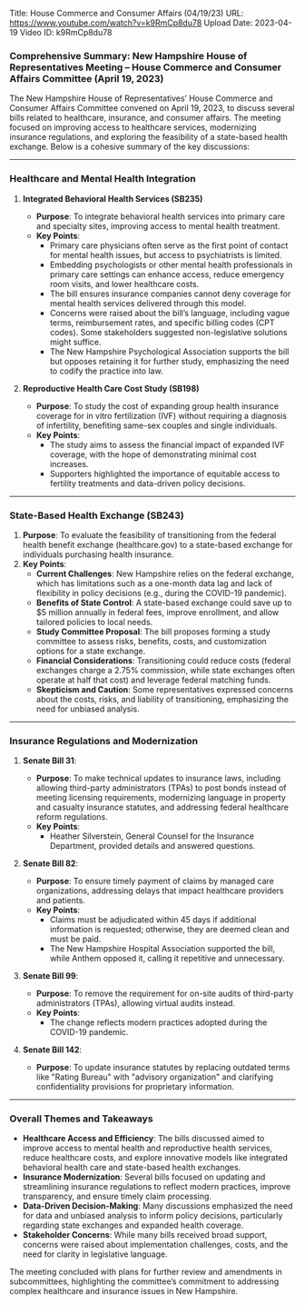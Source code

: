 Title: House Commerce and Consumer Affairs (04/19/23)
URL: https://www.youtube.com/watch?v=k9RmCp8du78
Upload Date: 2023-04-19
Video ID: k9RmCp8du78

### Comprehensive Summary: New Hampshire House of Representatives Meeting – House Commerce and Consumer Affairs Committee (April 19, 2023)

The New Hampshire House of Representatives’ House Commerce and Consumer Affairs Committee convened on April 19, 2023, to discuss several bills related to healthcare, insurance, and consumer affairs. The meeting focused on improving access to healthcare services, modernizing insurance regulations, and exploring the feasibility of a state-based health exchange. Below is a cohesive summary of the key discussions:

---

### **Healthcare and Mental Health Integration**

1. **Integrated Behavioral Health Services (SB235)**  
   - **Purpose**: To integrate behavioral health services into primary care and specialty sites, improving access to mental health treatment.  
   - **Key Points**:  
     - Primary care physicians often serve as the first point of contact for mental health issues, but access to psychiatrists is limited.  
     - Embedding psychologists or other mental health professionals in primary care settings can enhance access, reduce emergency room visits, and lower healthcare costs.  
     - The bill ensures insurance companies cannot deny coverage for mental health services delivered through this model.  
     - Concerns were raised about the bill’s language, including vague terms, reimbursement rates, and specific billing codes (CPT codes). Some stakeholders suggested non-legislative solutions might suffice.  
     - The New Hampshire Psychological Association supports the bill but opposes retaining it for further study, emphasizing the need to codify the practice into law.

2. **Reproductive Health Care Cost Study (SB198)**  
   - **Purpose**: To study the cost of expanding group health insurance coverage for in vitro fertilization (IVF) without requiring a diagnosis of infertility, benefiting same-sex couples and single individuals.  
   - **Key Points**:  
     - The study aims to assess the financial impact of expanded IVF coverage, with the hope of demonstrating minimal cost increases.  
     - Supporters highlighted the importance of equitable access to fertility treatments and data-driven policy decisions.

---

### **State-Based Health Exchange (SB243)**  

1. **Purpose**: To evaluate the feasibility of transitioning from the federal health benefit exchange (healthcare.gov) to a state-based exchange for individuals purchasing health insurance.  
2. **Key Points**:  
   - **Current Challenges**: New Hampshire relies on the federal exchange, which has limitations such as a one-month data lag and lack of flexibility in policy decisions (e.g., during the COVID-19 pandemic).  
   - **Benefits of State Control**: A state-based exchange could save up to $5 million annually in federal fees, improve enrollment, and allow tailored policies to local needs.  
   - **Study Committee Proposal**: The bill proposes forming a study committee to assess risks, benefits, costs, and customization options for a state exchange.  
   - **Financial Considerations**: Transitioning could reduce costs (federal exchanges charge a 2.75% commission, while state exchanges often operate at half that cost) and leverage federal matching funds.  
   - **Skepticism and Caution**: Some representatives expressed concerns about the costs, risks, and liability of transitioning, emphasizing the need for unbiased analysis.  

---

### **Insurance Regulations and Modernization**

1. **Senate Bill 31**:  
   - **Purpose**: To make technical updates to insurance laws, including allowing third-party administrators (TPAs) to post bonds instead of meeting licensing requirements, modernizing language in property and casualty insurance statutes, and addressing federal healthcare reform regulations.  
   - **Key Points**:  
     - Heather Silverstein, General Counsel for the Insurance Department, provided details and answered questions.  

2. **Senate Bill 82**:  
   - **Purpose**: To ensure timely payment of claims by managed care organizations, addressing delays that impact healthcare providers and patients.  
   - **Key Points**:  
     - Claims must be adjudicated within 45 days if additional information is requested; otherwise, they are deemed clean and must be paid.  
     - The New Hampshire Hospital Association supported the bill, while Anthem opposed it, calling it repetitive and unnecessary.  

3. **Senate Bill 99**:  
   - **Purpose**: To remove the requirement for on-site audits of third-party administrators (TPAs), allowing virtual audits instead.  
   - **Key Points**:  
     - The change reflects modern practices adopted during the COVID-19 pandemic.  

4. **Senate Bill 142**:  
   - **Purpose**: To update insurance statutes by replacing outdated terms like "Rating Bureau" with "advisory organization" and clarifying confidentiality provisions for proprietary information.  

---

### **Overall Themes and Takeaways**

- **Healthcare Access and Efficiency**: The bills discussed aimed to improve access to mental health and reproductive health services, reduce healthcare costs, and explore innovative models like integrated behavioral health care and state-based health exchanges.  
- **Insurance Modernization**: Several bills focused on updating and streamlining insurance regulations to reflect modern practices, improve transparency, and ensure timely claim processing.  
- **Data-Driven Decision-Making**: Many discussions emphasized the need for data and unbiased analysis to inform policy decisions, particularly regarding state exchanges and expanded health coverage.  
- **Stakeholder Concerns**: While many bills received broad support, concerns were raised about implementation challenges, costs, and the need for clarity in legislative language.  

The meeting concluded with plans for further review and amendments in subcommittees, highlighting the committee’s commitment to addressing complex healthcare and insurance issues in New Hampshire.
